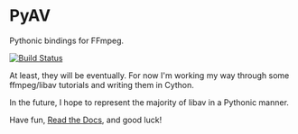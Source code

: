 PyAV
====

Pythonic bindings for FFmpeg.

[![Build Status](https://secure.travis-ci.org/mikeboers/PyAV.png?branch=master)](https://travis-ci.org/mikeboers/PyAV)

At least, they will be eventually. For now I'm working my way through some ffmpeg/libav tutorials and writing them in Cython.

In the future, I hope to represent the majority of libav in a Pythonic manner.

Have fun, [Read the Docs](https://pyav.readthedocs.org/en/latest/), and good luck!
